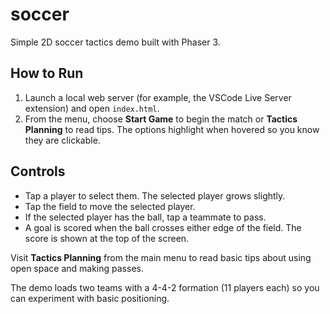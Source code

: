 # soccer
Simple 2D soccer tactics demo built with Phaser 3.

## How to Run
1. Launch a local web server (for example, the VSCode Live Server extension) and open `index.html`.
2. From the menu, choose **Start Game** to begin the match or **Tactics Planning** to read tips. The options highlight when hovered so you know they are clickable.

## Controls
- Tap a player to select them. The selected player grows slightly.
- Tap the field to move the selected player.
- If the selected player has the ball, tap a teammate to pass.
- A goal is scored when the ball crosses either edge of the field.
  The score is shown at the top of the screen.

Visit **Tactics Planning** from the main menu to read basic tips about
using open space and making passes.

The demo loads two teams with a 4-4-2 formation (11 players each) so you can experiment with basic positioning.
